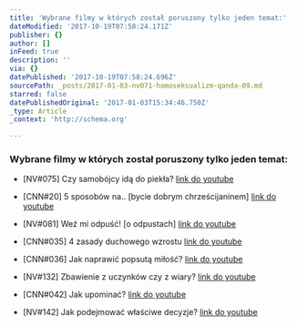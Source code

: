 ```yaml
---
title: 'Wybrane filmy w których został poruszony tylko jeden temat:'
dateModified: '2017-10-19T07:58:24.171Z'
publisher: {}
author: []
inFeed: true
description: ''
via: {}
datePublished: '2017-10-19T07:58:24.696Z'
sourcePath: _posts/2017-01-03-nv071-homoseksualizm-qanda-09.md
starred: false
datePublishedOriginal: '2017-01-03T15:34:46.750Z'
_type: Article
_context: 'http://schema.org'

---
```

### Wybrane filmy w których został poruszony tylko jeden temat:

* \[NV\#075\] Czy samobójcy idą do piekła?
[link do youtube][0]

* \[CNN\#20\] 5 sposobów na.. \[bycie dobrym chrześcijaninem\]
[link do youtube][1]

* \[NV\#081\] Weź mi odpuść! \[o odpustach\]
[link do youtube][2]

* \[CNN\#035\] 4 zasady duchowego wzrostu
[link do youtube][3]

* \[CNN\#036\] Jak naprawić popsutą miłość?
[link do youtube][4]

* \[NV\#132\] Zbawienie z uczynków czy z wiary?
[link do youtube][5]

* \[CNN\#042\] Jak upominać?
[link do youtube][6]

* \[NV\#142\] Jak podejmować właściwe decyzje?
[link do youtube][7]

[0]: https://www.youtube.com/watch?v=aJWjigiSNbk
[1]: https://www.youtube.com/watch?v=YWSPXjhGImE
[2]: https://www.youtube.com/watch?v=SHmY2OE934Y
[3]: https://www.youtube.com/watch?v=PeWtGPUEmmA
[4]: https://www.youtube.com/watch?v=MaIJjgNm68Y
[5]: https://www.youtube.com/watch?v=A3nyBIf0xeQ
[6]: https://www.youtube.com/watch?v=xCXjT0wHECk
[7]: https://www.youtube.com/watch?v=ljo_Xz-QY2E
